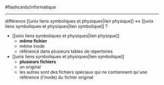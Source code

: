 #flashcards/informatique

----

différence [[unix liens symboliques et physiques|lien physique]] <-> [[unix liens symboliques et physiques|lien symbolique]] 
?
 - [[unix liens symboliques et physiques|lien physique]] 
     - **même fichier**
     - même inode
     - référencé dans plusieurs tables de répertoires
 - [[unix liens symboliques et physiques|lien symbolique]] 
     - **plusieurs fichiers**
     - un original
     - les autres sont des fichiers spéciaux qui ne contiennent qu'une référence (l'inode) du fichier original
<!--SR:!2025-07-07,708,310-->

